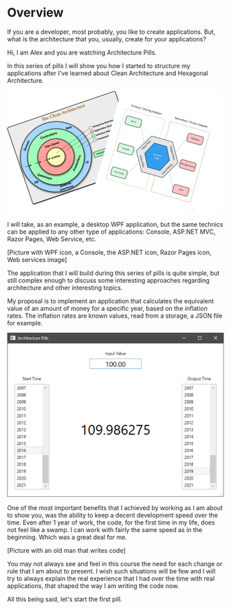 # Overview

If you are a developer, most probably, you like to create applications.
But, what is the architecture that you, usually, create for your applications?

Hi, I am Alex and you are watching Architecture Pills.

In this series of pills I will show you how I started to structure my applications after I've learned about Clean Architecture and Hexagonal Architecture.

![Clean and Hexagonal Architectures](clean-and-hexagonal-architectures.png)

I will take, as an example, a desktop WPF application, but the same technics can be applied to any other type of applications: Console, ASP.NET MVC, Razor Pages, Web Service, etc.

[Picture with WPF icon, a Console, the ASP.NET icon, Razor Pages icon, Web services image]



The application that I will build during this series of pills is quite simple, but still complex enough to discuss some interesting approaches regarding architecture and other interesting topics.

My proposal is to implement an application that calculates the equivalent value of an amount of money for a specific year, based on the inflation rates. The inflation rates are known values, read from a storage, a JSON file for example.

![Application GUI](application-gui.png)

One of the most important benefits that I achieved by working as I am about to show you, was the ability to keep a decent development speed over the time. Even after 1 year of work, the code, for the first time in my life, does not feel like a swamp. I can work with fairly the same speed as in the beginning. Which was a great deal for me.

[Picture with an old man that writes code]

You may not always see and feel in this course the need for each change or rule that I am about to present. I wish such situations will be few and I will try to always explain the real experience that I had over the time with real applications, that shaped the way I am writing the code now.

All this being said, let's start the first pill.

